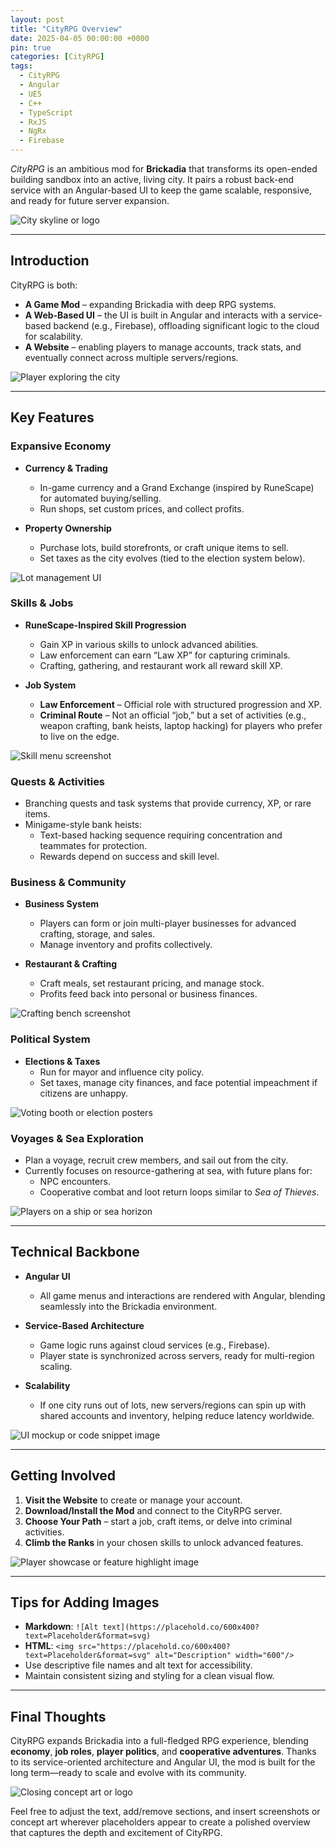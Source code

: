 ```yaml
---
layout: post
title: "CityRPG Overview"
date: 2025-04-05 00:00:00 +0000
pin: true
categories: [CityRPG]
tags:
  - CityRPG
  - Angular
  - UE5
  - C++
  - TypeScript
  - RxJS
  - NgRx
  - Firebase
---
```


*CityRPG* is an ambitious mod for **Brickadia** that transforms its open-ended building sandbox into an active, living city. It pairs a robust back-end service with an Angular-based UI to keep the game scalable, responsive, and ready for future server expansion.

![City skyline or logo](https://placehold.co/600x400?text=Placeholder&format=svg)

---

## Introduction
CityRPG is both:
- **A Game Mod** – expanding Brickadia with deep RPG systems.
- **A Web-Based UI** – the UI is built in Angular and interacts with a service-based backend (e.g., Firebase), offloading significant logic to the cloud for scalability.
- **A Website** – enabling players to manage accounts, track stats, and eventually connect across multiple servers/regions.

![Player exploring the city](https://placehold.co/600x400?text=Placeholder&format=svg)

---

## Key Features

### Expansive Economy
- **Currency & Trading**  
  - In-game currency and a Grand Exchange (inspired by RuneScape) for automated buying/selling.
  - Run shops, set custom prices, and collect profits.

- **Property Ownership**  
  - Purchase lots, build storefronts, or craft unique items to sell.
  - Set taxes as the city evolves (tied to the election system below).

![Lot management UI](https://placehold.co/600x400?text=Placeholder&format=svg)

### Skills & Jobs
- **RuneScape-Inspired Skill Progression**  
  - Gain XP in various skills to unlock advanced abilities.
  - Law enforcement can earn “Law XP” for capturing criminals.
  - Crafting, gathering, and restaurant work all reward skill XP.

- **Job System**  
  - **Law Enforcement** – Official role with structured progression and XP.  
  - **Criminal Route** – Not an official “job,” but a set of activities (e.g., weapon crafting, bank heists, laptop hacking) for players who prefer to live on the edge.

![Skill menu screenshot](https://placehold.co/600x400?text=Placeholder&format=svg)

### Quests & Activities
- Branching quests and task systems that provide currency, XP, or rare items.
- Minigame-style bank heists:
  - Text-based hacking sequence requiring concentration and teammates for protection.
  - Rewards depend on success and skill level.

### Business & Community
- **Business System**  
  - Players can form or join multi-player businesses for advanced crafting, storage, and sales.
  - Manage inventory and profits collectively.

- **Restaurant & Crafting**  
  - Craft meals, set restaurant pricing, and manage stock.
  - Profits feed back into personal or business finances.

![Crafting bench screenshot](https://placehold.co/600x400?text=Placeholder&format=svg)

### Political System
- **Elections & Taxes**  
  - Run for mayor and influence city policy.
  - Set taxes, manage city finances, and face potential impeachment if citizens are unhappy.

![Voting booth or election posters](https://placehold.co/600x400?text=Placeholder&format=svg)

### Voyages & Sea Exploration
- Plan a voyage, recruit crew members, and sail out from the city.
- Currently focuses on resource-gathering at sea, with future plans for:
  - NPC encounters.
  - Cooperative combat and loot return loops similar to *Sea of Thieves*.

![Players on a ship or sea horizon](https://placehold.co/600x400?text=Placeholder&format=svg)

---

## Technical Backbone

- **Angular UI**  
  - All game menus and interactions are rendered with Angular, blending seamlessly into the Brickadia environment.

- **Service-Based Architecture**  
  - Game logic runs against cloud services (e.g., Firebase).  
  - Player state is synchronized across servers, ready for multi-region scaling.

- **Scalability**  
  - If one city runs out of lots, new servers/regions can spin up with shared accounts and inventory, helping reduce latency worldwide.

![UI mockup or code snippet image](https://placehold.co/600x400?text=Placeholder&format=svg)

---

## Getting Involved
1. **Visit the Website** to create or manage your account.  
2. **Download/Install the Mod** and connect to the CityRPG server.  
3. **Choose Your Path** – start a job, craft items, or delve into criminal activities.  
4. **Climb the Ranks** in your chosen skills to unlock advanced features.

![Player showcase or feature highlight image](https://placehold.co/600x400?text=Placeholder&format=svg)

---

## Tips for Adding Images
- **Markdown**: `![Alt text](https://placehold.co/600x400?text=Placeholder&format=svg)`
- **HTML**: `<img src="https://placehold.co/600x400?text=Placeholder&format=svg" alt="Description" width="600"/>`
- Use descriptive file names and alt text for accessibility.
- Maintain consistent sizing and styling for a clean visual flow.

---

## Final Thoughts
CityRPG expands Brickadia into a full-fledged RPG experience, blending **economy**, **job roles**, **player politics**, and **cooperative adventures**. Thanks to its service-oriented architecture and Angular UI, the mod is built for the long term—ready to scale and evolve with its community.

![Closing concept art or logo](https://placehold.co/600x400?text=Placeholder&format=svg)

Feel free to adjust the text, add/remove sections, and insert screenshots or concept art wherever placeholders appear to create a polished overview that captures the depth and excitement of CityRPG.

